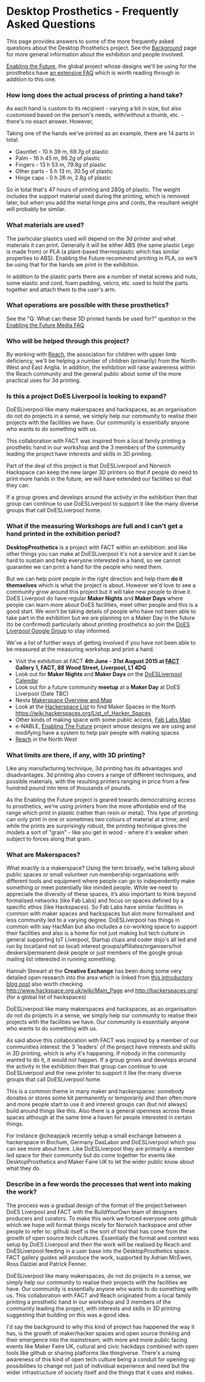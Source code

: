 # Desktop Prosthetics - Frequently Asked Questions

This page provides answers to some of the more frequently asked questions about the Desktop Prosthetics project.  See the [Background](Background.md) page for more general information about the exhibition and people involved.

[Enabling the Future](http://enablingthefuture.org/), the global project whose designs we'll be using for the prosthetics have [an extensive FAQ](http://enablingthefuture.org/faqs/media-faq/) which is worth reading through in addition to this one.

### How long does the actual process of printing a hand take?

As each hand is custom to its recipient - varying a bit in size, but also customised based on the person's needs, with/without a thumb, etc. - there's no exact answer.  However,

Taking one of the hands we've printed as an example, there are 14 parts in total:

 * Gauntlet - 10 h 39 m, 69.7g of plastic
 * Palm - 16 h 45 m, 96.2g of plastic
 * Fingers - 13 h 53 m, 79.8g of plastic
 * Other parts - 5 h 13 m, 30.5g of plastic
 * Hinge caps - 0 h 26 m, 2.8g of plastic

So in total that's 47 hours of printing and 280g of plastic.  The weight includes the support material used during the printing, which is removed later, but when you add the metal hinge pins and cords, the resultant weight will probably be similar.

### What materials are used?

The particular plastics used will depend on the 3d printer and what materials it can print.  Generally it will be either ABS (the same plastic Lego is made from) or PLA (a plant-based thermoplastic which has similar properties to ABS).  Enabling the Future recommend printing in PLA, so we'll be using that for the hands we print in the exhibition.

In addition to the plastic parts there are a number of metal screws and nuts, some elastic and cord, foam padding, velcro, etc. used to hold the parts together and attach them to the user's arm.

### What operations are possible with these prosthetics?

See the "Q: What can these 3D printed hands be used for?" question in the [Enabling the Future Media FAQ](http://enablingthefuture.org/faqs/media-faq/)

### Who will be helped through this project?

By working with [Reach](http://reach.org.uk/), the association for children with upper limb deficiency, we'll be helping a number of children (primarily) from the North-West and East Anglia.  In addition, the exhibition will raise awareness within the Reach community and the general public about some of the more practical uses for 3d printing.

### Is this a project DoES Liverpool is looking to expand?

DoESLiverpool like many makerspaces and hackspaces, as an organisation do not do projects in a sense, we simply help our community to realise their projects with the facilities we have. Our community is essentially anyone who wants to do something with us. 

This collaboration with FACT was inspired from a local family printing a prosthetic hand in our workshop and the 3 members of the community leading the project have interests and skills in 3D printing.

Part of the deal of this project is that DoESLiverpool and Norwich Hackspace can keep the new larger 3D printers so that if people do need to print more hands in the future, we will have extended our facilities so that they can.  

If a group grows and develops around the activity in the exhibition then that group can continue to   use DoESLiverpool to support it like the many diverse groups that call DoESLiverpool home.

### What if the measuring Workshops are full and I can't get a hand printed in the exhibition period?

**DesktopProsthetics** is a project with FACT within an exhibition: and like other things you can make at DoESLiverpool it's not a service and it can be hard to sustain and help everyone interested in a hand, so we cannot guarantee we can print a hand for the people who need them. 

But we can help point people in the right direction and help them **do it themselves** which is what the project is about. However we'd love to see a community grow around this project but it will take new people to drive it. DoES Liverpool do have regular **Maker Nights** and **Maker Days** where people can learn more about DoES facilities, meet other people and this is a good start. We won't be taking details of people who have not been able to take part in the exhibition but we are planning on a Maker Day in the future (to be confirmed) particularly about printing prosthetics so join the [DoES Liverpool Google Group](http://doesliverpool.com/get-involved/) to stay informed. 

We've a list of further ways of getting involved if you have not been able to be measured at the measuring workshop and print a hand.

* Visit the exhibition at FACT **4th June - 31st August 2015 at [FACT](http://fact.co.uk/projects/build-your-own-tools-for-sharing.aspx?when=futureevents)**
**Gallery 1, FACT, 88 Wood Street, Liverpool, L1 4DQ**
* Look out for **Maker Nights** and **Maker Days** on the [DoESLiverpool Calendar](http://doesliverpool.com/calendar/) 
* Look out for a future community **meetup** at a **Maker Day** at DoES Liverpool (Date TBC)
* Nesta [Makerspace Overview and Map](http://www.nesta.org.uk/blog/top-findings-open-dataset-uk-makerspaces)
* Look at the [Hackerspace List](https://wiki.hackerspaces.org/List_of_Hacker_Spaces) to find Maker Spaces in the North https://wiki.hackerspaces.org/List_of_Hacker_Spaces
* Other kinds of making space with some public access, [Fab Labs Map](http://www.fablabsuk.co.uk/making-spaces-in-the-uk/)
* e-NABLE, [Enabling The Future](http://enablingthefuture.org/) project whose designs we are using and modifying have a system to help pair people with making spaces
* [Reach](http://www.reach.org.uk/) in the North West

### What limits are there, if any, with 3D printing?

Like any manufacturing technique, 3d printing has its advantages and disadvantages.  3d printing also covers a range of different techniques, and possible materials, with the resulting printers ranging in price from a few hundred pound into tens of thousands of pounds.

As the Enabling the Future project is geared towards democratising access to prosthetics, we're using printers from the more affordable end of the range which print in plastic (rather than resin or metal).  This type of printing can only print in one or sometimes two colours of material at a time; and while the prints are surprisingly robust, the printing technique gives the models a sort of "grain" - like you get in wood - where it's weaker when subject to forces along that grain.

### What are Makerspaces?

What exactly is a makerspace? Using the term broadly, we’re talking about public spaces or small volunteer run membership organisations with different tools and equipment where people can go to independently make something or meet potentially like minded people. While we need to appreciate the diversity of these spaces, it’s also important to think beyond formalised networks (like Fab Labs) and focus on spaces defined by a specific ethos (like Hackspaces). So Fab Labs have similar facilities in common with maker spaces and hackspaces but alot more formalised and less community led to a varying degree. DoESLiverpool has things in common with say HacMan but also includes a co-working space to support their facilities and also is a home for not just making but tech culture in general supporting IoT Liverpool, Startup clups and coder dojo's all led and run by local(and not so local) interest groups/affiliates/organisers/hot deskers/permanent desk people or just members of the google group mailing list interested in running something.

Hannah Stewart at the **Creative Exchange** has been doing some very detailed open research into the area which is linked from [this introductory blog post](http://www.nesta.org.uk/blog/top-findings-open-dataset-uk-makerspaces)
also worth checking http://www.hackspace.org.uk/wiki/Main_Page and http://hackerspaces.org/ (for a global list of hackspaces)

DoESLiverpool like many makerspaces and hackspaces, as an organisation do not do projects in a sense, we simply help our community to realise their projects with the facilities we have. Our community is essentially anyone who wants to do something with us.

As said above this collaboration with FACT was inspired by a member of our communities interest: the 3 'leaders' of the project have interests and skills in 3D printing, which is why it's happening. If nobody in the community wanted to do it, it would not happen. If a group grows and develops around the activity in the exhibition then that group can continue to use DoESLiverpool and the new printer to support it like the many diverse groups that call DoESLiverpool home.

This is a common theme in many maker and hackerspaces: somebody donates or stores some kit permanently or temporarily and then often more and more people start to use it and interest groups can (but not always) build around things like this. Also there is a general openness across these spaces although at the same time a haven for people interested in certain things.

For instance @cheapjack recently setup a small exchange between a hackerspace in Bochum, Germany DasLabor and DoESLiverpool which you can see more about here. Like DoESLiverpool they are primarily a member led space for their community but do come together for events like DesktopProsthetics and Maker Faire UK to let the wider public know about what they do.

### Describe in a few words the processes that went into making the work?

The process was a gradual design of the format of the project between DoES Liverpool and FACT with the BuildYourOwn team of designers producers and curators. To make this work we forced everyone onto github which we hope will format things nicely for Norwich hackspace and other people to refer to: github itself is the sort of tool that has come from the growth of open source tech cultures. Essentially the format and context was setup by DoES Liverpool and then the work will be realised by Reach and DoESLiverpool feeding in a user base into the DesktopProsthetics space. FACT gallery guides will produce the work, supported by Adrian McEwen, Ross Dalziel and Patrick Fenner.  

DoESLiverpool like many makerspaces, do not do projects in a sense, we simply help our community to realise their projects with the facilities we have. Our community is essentially anyone who wants to do something with us. This collaboration with FACT and Reach originated from a local family printing a prosthetic hand in our workshop and 3 members of the community leading the project, with interests and skills in 3D printing suggesting that building on this was a good idea.

I'd say the background to why this kind of project has happened the way it has, is the growth of maker/hacker spaces and open source thinking and their emergence into the mainstream; with more and more public facing events like Maker Faire UK, cultural and civic hackdays combined with open tools like github or sharing platforms like thingiverse. There's a rising awareness of this kind of open tech culture being a conduit for opening up possibilities to change not just of individual experience and need but the wider infrastructure of society itself and the things that it uses and makes.
